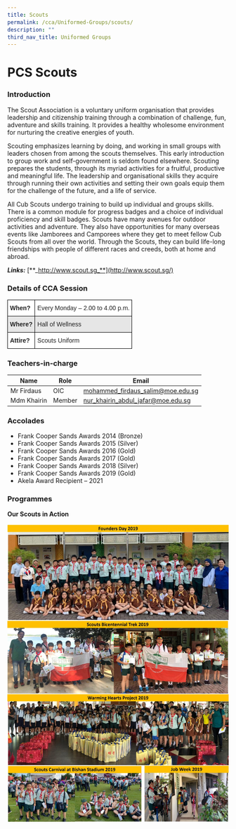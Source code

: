 ```yaml
---
title: Scouts
permalink: /cca/Uniformed-Groups/scouts/
description: ""
third_nav_title: Uniformed Groups
---
```

# PCS Scouts


### Introduction


The Scout Association is a voluntary uniform organisation that provides leadership and citizenship training through a combination of challenge, fun, adventure and skills training. It provides a healthy wholesome environment for nurturing the creative energies of youth.

Scouting emphasizes learning by doing, and working in small groups with leaders chosen from among the scouts themselves. This early introduction to group work and self-government is seldom found elsewhere. Scouting prepares the students, through its myriad activities for a fruitful, productive and meaningful life. The leadership and organisational skills they acquire through running their own activities and setting their own goals equip them for the challenge of the future, and a life of service.

All Cub Scouts undergo training to build up individual and groups skills. There is a common module for progress badges and a choice of individual proficiency and skill badges. Scouts have many avenues for outdoor activities and adventure. They also have opportunities for many overseas events like Jamborees and Camporees where they get to meet fellow Cub Scouts from all over the world. Through the Scouts, they can build life-long friendships with people of different races and creeds, both at home and abroad.

_**Links:**_&nbsp;[**_http://www.scout.sg_**](http://www.scout.sg/)

### Details of CCA Session

<style type="text/css">
.tg  {border-collapse:collapse;border-spacing:0;}
.tg td{border-color:black;border-style:solid;border-width:1px;font-family:Arial, sans-serif;font-size:14px;
  overflow:hidden;padding:10px 5px;word-break:normal;}
.tg th{border-color:black;border-style:solid;border-width:1px;font-family:Arial, sans-serif;font-size:14px;
  font-weight:normal;overflow:hidden;padding:10px 5px;word-break:normal;}
.tg .tg-l2bf{background-color:#FFF;color:#222;font-weight:bold;text-align:left;vertical-align:top}
.tg .tg-xyrl{background-color:#E6E6E6;color:#222;text-align:left;vertical-align:top}
.tg .tg-tsok{background-color:#FFF;color:#222;text-align:left;vertical-align:top}
.tg .tg-rs0e{background-color:#E6E6E6;color:#222;font-weight:bold;text-align:left;vertical-align:top}
</style>
<table class="tg">
<thead>
  <tr>
    <th class="tg-l2bf"><span style="font-weight:bold">When?</span></th>
    <th class="tg-tsok">Every Monday – 2.00 to 4.00 p.m.</th>
  </tr>
</thead>
<tbody>
  <tr>
    <td class="tg-rs0e"><span style="font-weight:bold">Where?</span></td>
    <td class="tg-xyrl">Hall of Wellness</td>
  </tr>
  <tr>
    <td class="tg-l2bf"><span style="font-weight:bold">Attire?</span></td>
    <td class="tg-tsok">Scouts Uniform</td>
  </tr>
</tbody>
</table>

### Teachers-in-charge

| Name | Role | Email |
| -------- | -------- | -------- |
| Mr Firdaus     | OIC     | mohammed_firdaus_salim@moe.edu.sg     |
| Mdm Khairin      | Member     | nur_khairin_abdul_jafar@moe.edu.sg     |

### Accolades

*   Frank Cooper Sands Awards 2014 (Bronze)
*   Frank Cooper Sands Awards 2015 (Silver)
*   Frank Cooper Sands Awards 2016 (Gold)
*   Frank Cooper Sands Awards 2017 (Gold)
*   Frank Cooper Sands Awards 2018 (Silver)
*   Frank Cooper Sands Awards 2019 (Gold)
*   Akela Award Recipient – 2021

### Programmes


**Our Scouts in Action**

![](/images/Scouts2-2019-1350x1817.jpg)